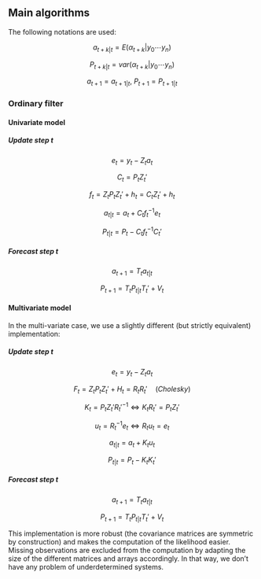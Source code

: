 ## Main algorithms

The following notations are used: 

$$ a_{t+k|t}=E\left(\alpha_{t+k} | y_0 \cdots y_{n}\right)$$  

$$ P_{t+k|t}=var\left(\alpha_{t+k} | y_0 \cdots y_{n}\right)$$  

$$ a_{t+1}=a_{t+1|t}, \: P_{t+1}=P_{t+1|t} $$  

### Ordinary filter

#### Univariate model

##### Update step t

$$ e_t = y_t - Z_t a_t $$   

$$ C_t = P_t Z_t' $$  

$$ f_t= Z_t P_t Z_t' +h_t = C_tZ_t' + h_t $$  

$$ a_{t|t} = a_t + C_t f_t^{-1}e_t $$  

$$ P_{t|t}= P_t - C_t f_t^{-1} C_t' $$  

##### Forecast step t

$$ a_{t+1} = T_t a_{t|t} $$   

$$ P_{t+1} = T_t P_{t|t} T_t' + V_t $$   

#### Multivariate model


In the multi-variate case, we use a slightly different (but strictly equivalent) implementation:

##### Update step t	

$$ e_t = y_t - Z_t a_t $$  

$$ F_t= Z_t P_t Z_t' + H_t = R_t R_t' \quad(Cholesky)$$  

$$ K_t = P_t Z_t' {R_t'}^{-1} \Leftrightarrow K_t R_t' = P_t Z_t'$$  

$$ u_t = R_t^{-1} e_t \Leftrightarrow R_t u_t = e_t $$  

$$ a_{t|t} = a_t + K_t u_t $$

$$ P_{t|t}= P_t - K_t K_t' $$  


##### Forecast step t

$$ a_{t+1} = T_t a_{t|t} $$   

$$ P_{t+1} = T_t P_{t|t} T_t' + V_t $$   

This implementation is more robust (the covariance matrices are symmetric by construction) and makes the computation of the likelihood easier. 
Missing observations are excluded from the computation by adapting the size of the different matrices and arrays accordingly. In that way, we don’t have any problem of underdetermined systems. 
